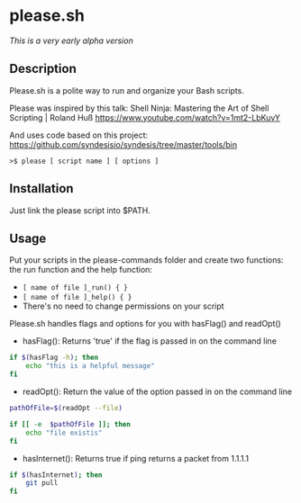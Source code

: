 # please.sh
*This is a very early alpha version*

## Description
Please.sh is a polite way to run and organize your Bash scripts.

Please was inspired by this talk:
       Shell Ninja: Mastering the Art of Shell Scripting | Roland Huß
       https://www.youtube.com/watch?v=1mt2-LbKuvY

And uses code based on this project:
    https://github.com/syndesisio/syndesis/tree/master/tools/bin

```
>$ please [ script name ] [ options ]
```

## Installation
Just link the please script into $PATH.

## Usage
Put your scripts in the please-commands folder and create two functions: the run function and the help function:
- `[ name of file ]_run() { }`
- `[ name of file ]_help() { }`
- There's no need to change permissions on your script

Please.sh handles flags and options for you with hasFlag() and readOpt()

 - hasFlag(): Returns 'true' if the flag is passed in on the command line
 
```bash
if $(hasFlag -h); then
    echo "this is a helpful message"
fi
```

- readOpt(): Return the value of the option passed in on the command line

```bash
pathOfFile=$(readOpt --file)

if [[ -e  $pathOfFile ]]; then
    echo "file existis"
fi
```

- hasInternet(): Returns true if ping returns a packet from 1.1.1.1

```bash
if $(hasInternet); then
    git pull
fi
```